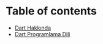 # Table of contents

* [Dart Hakkında](README.md)
* [Dart Programlama Dili](dart-programlama-dili.md)

